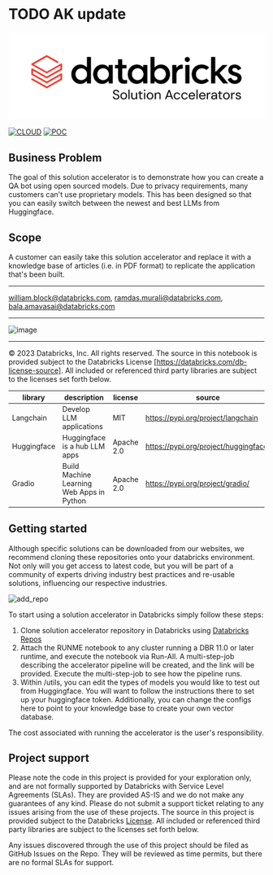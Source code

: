 # TODO AK update
![image](https://raw.githubusercontent.com/databricks-industry-solutions/.github/main/profile/solacc_logo_wide.png)

[![CLOUD](https://img.shields.io/badge/CLOUD-ALL-blue?logo=googlecloud&style=for-the-badge)](https://cloud.google.com/databricks)
[![POC](https://img.shields.io/badge/POC-10_days-green?style=for-the-badge)](https://databricks.com/try-databricks)

## Business Problem
The goal of this solution accelerator is to demonstrate how you can create a QA bot using open sourced models. Due to privacy requirements, many customers can't use proprietary models. This has been designed so that you can easily switch between the newest and best LLMs from Huggingface. 

## Scope
A customer can easily take this solution accelerator and replace it with a knowledge base of articles (i.e. in PDF format) to replicate the application that's been built. 

___
<william.block@databricks.com>,
<ramdas.murali@databricks.com>,
<bala.amavasai@databricks.com>
___


![image](https://github.com/databricks-industry-solutions/mfg-llm-qa-bot/raw/main/images/EntireProcess.png)

___

&copy; 2023 Databricks, Inc. All rights reserved. The source in this notebook is provided subject to the Databricks License [https://databricks.com/db-license-source].  All included or referenced third party libraries are subject to the licenses set forth below.

| library                                | description             | license    | source                                              |
|----------------------------------------|-------------------------|------------|-----------------------------------------------------|
| Langchain                              | Develop LLM applications  | MIT        | https://pypi.org/project/langchain              |
| Huggingface                                 | Huggingface is a hub LLM apps      | Apache 2.0        | https://pypi.org/project/huggingface/            |
|  Gradio | Build Machine Learning Web Apps in Python |  Apache 2.0  |   https://pypi.org/project/gradio/ |

## Getting started

Although specific solutions can be downloaded from our websites, we recommend cloning these repositories onto your databricks environment. Not only will you get access to latest code, but you will be part of a community of experts driving industry best practices and re-usable solutions, influencing our respective industries. 

<img width="500" alt="add_repo" src="https://user-images.githubusercontent.com/4445837/177207338-65135b10-8ccc-4d17-be21-09416c861a76.png">

To start using a solution accelerator in Databricks simply follow these steps: 

1. Clone solution accelerator repository in Databricks using [Databricks Repos](https://www.databricks.com/product/repos)
2. Attach the RUNME notebook to any cluster running a DBR 11.0 or later runtime, and execute the notebook via Run-All. A multi-step-job describing the accelerator pipeline will be created, and the link will be provided. Execute the multi-step-job to see how the pipeline runs.
3. Within /utils, you can edit the types of models you would like to test out from Huggingface. You will want to follow the instructions there to set up your huggingface token. Additionally, you can change the configs here to point to your knowledge base to create your own vector database.

The cost associated with running the accelerator is the user's responsibility.


## Project support 

Please note the code in this project is provided for your exploration only, and are not formally supported by Databricks with Service Level Agreements (SLAs). They are provided AS-IS and we do not make any guarantees of any kind. Please do not submit a support ticket relating to any issues arising from the use of these projects. The source in this project is provided subject to the Databricks [License](./LICENSE). All included or referenced third party libraries are subject to the licenses set forth below.

Any issues discovered through the use of this project should be filed as GitHub Issues on the Repo. They will be reviewed as time permits, but there are no formal SLAs for support. 

